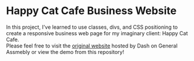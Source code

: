 # Happy Cat Cafe Business Website
In this project, I've learned to use classes, divs, and CSS positioning to create a responsive business web page for my imaginary client: Happy Cat Cafe.<br>
Please feel free to visit the [original website](https://dash.generalassemb.ly/tsztin0217/build-your-own-business-website) hosted by Dash on General Assmebly or view the demo from this repository!
